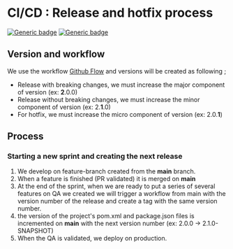 # CI/CD : Release and hotfix process

[![Generic badge](https://img.shields.io/badge/Date-2023/10/24-blue.svg)](https://shields.io/)
[![Generic badge](https://img.shields.io/badge/Status-Accepted-Green.svg)](https://shields.io/)

## Version and workflow
We use the workflow [Github Flow](https://docs.github.com/en/get-started/quickstart/github-flow) and versions will be created as following ;
- Release with breaking changes, we must increase the major component of version (ex: __2__.0.0)
- Release without breaking changes, we must increase the minor component of version (ex: 2.__1__.0)
- For hotfix, we must increase the micro component of version (ex: 2.0.__1__)

## Process
### Starting a new sprint and creating the next release

1. We develop on feature-branch created from the **main** branch.
2. When a feature is finished (PR validated) it is merged on **main**
3. At the end of the sprint, when we are ready to put a series of several features on QA we created
we will trigger a workflow from main with the version number of the release and create a tag with the same version number.
5. the version of the project's pom.xml and package.json files is incremented on **main** with the next version number (ex: 2.0.0 -> 2.1.0-SNAPSHOT)
5. When the QA is validated, we deploy on production.